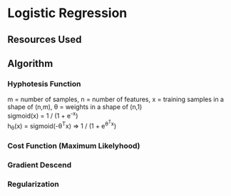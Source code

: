 # Logistic Regression
## Resources Used
## Algorithm
### Hyphotesis Function
m = number of samples, n = number of features, x = training samples in a shape of (n,m), θ = weights in a shape of (n,1) </br>
sigmoid(x) = 1 / (1 + e<sup>-x</sup>) </br>
h<sub>θ</sub>(x) = sigmoid(-θ<sup>T</sup>x) => 1 / (1 + e<sup>θ<sup>T</sup>x</sup>) </br>
### Cost Function (Maximum Likelyhood)
### Gradient Descend
### Regularization
